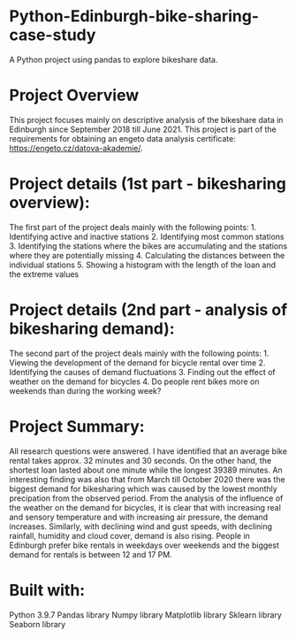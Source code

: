 # Python-Edinburgh-bike-sharing-case-study
A Python project using pandas to explore bikeshare data.

# Project Overview
This project focuses mainly on descriptive analysis of the bikeshare data in Edinburgh since September 2018 till June 2021. This project is part of the requirements for obtaining an engeto data analysis certificate: https://engeto.cz/datova-akademie/.

# Project details (1st part - bikesharing overview):
The first part of the project deals mainly with the following points:
    1. Identifying active and inactive stations
    2. Identifying most common stations 
    3. Identifying the stations where the bikes are accumulating and the stations where they are potentially missing
    4. Calculating the distances between the individual stations
    5. Showing a histogram with the length of the loan and the extreme values
    
# Project details (2nd part - analysis of bikesharing demand):
The second part of the project deals mainly with the following points:
     1. Viewing the development of the demand for bicycle rental over time
     2. Identifying the causes of demand fluctuations
     3. Finding out the effect of weather on the demand for bicycles
     4. Do people rent bikes more on weekends than during the working week?
   
# Project Summary:
All research questions were answered. I have identified that an average bike rental takes approx. 32 minutes and 30 seconds. On the other hand, the shortest loan lasted about one minute while the longest 39389 minutes. An interesting finding was also that from March till October 2020 there was the biggest demand for bikesharing which was caused by the lowest monthly precipation from the observed period. From the analysis of the influence of the weather on the demand for bicycles, it is clear that with increasing real and sensory temperature and with increasing air pressure, the demand increases. Similarly, with declining wind and gust speeds, with declining rainfall, humidity and cloud cover, demand is also rising. People in Edinburgh prefer bike rentals in weekdays over weekends and the biggest demand for rentals is between 12 and 17 PM.

# Built with:
Python 3.9.7
Pandas library
Numpy library
Matplotlib library
Sklearn library
Seaborn library


 
